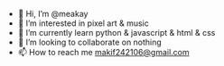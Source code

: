 - 👋 Hi, I’m @meakay
- 👀 I’m interested in pixel art & music
- 🌱 I’m currently learn python & javascript & html & css
- 💞️ I’m looking to collaborate on nothing
- 📫 How to reach me makif242106@gmail.com

<!---
meakay/meakay is a ✨ special ✨ repository because its `README.md` (this file) appears on your GitHub profile.
You can click the Preview link to take a look at your changes.
--->
